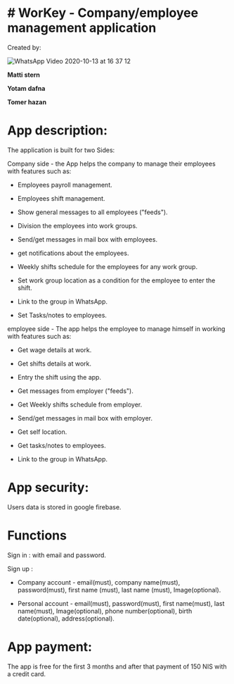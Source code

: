 # # WorKey - Company/employee management application
 
Created by:

![WhatsApp Video 2020-10-13 at 16 37 12](https://user-images.githubusercontent.com/45067010/95868464-e7200400-0d72-11eb-8fcb-f13084e4d6ae.GIF)

**Matti stern**

**Yotam dafna**

**Tomer hazan**

# App description:

The application is built for two Sides:

Company side - the App helps the company to manage their employees with features such as:

* Employees payroll management.

* Employees shift management.

* Show general messages to all employees ("feeds").

* Division the employees into work groups.

* Send/get messages in mail box with employees.

* get notifications about the employees.
 
* Weekly shifts schedule for the employees for any work group.

* Set work group location as a condition for the employee to enter the shift.

* Link to the group in WhatsApp.

* Set Tasks/notes to employees.

employee side - The app helps the employee to manage himself in working with features such as:

* Get wage details at work.

* Get shifts details at work.

* Entry the shift using the app.

* Get messages from employer ("feeds").

* Get Weekly shifts schedule from employer.

* Send/get messages in mail box with employer.

* Get self location.

* Get tasks/notes to employees.

* Link to the group in WhatsApp.

# App security:

Users data is stored in google firebase.

# Functions

Sign in : with email and password.
 
Sign up :

 * Company account - email(must), company name(must), password(must), first name (must), last name (must), Image(optional).
 
 * Personal account - email(must), password(must), first name(must), last name(must), Image(optional), phone number(optional), birth date(optional), address(optional).
 
 # App payment:
 
 The app is free for the first 3 months and after that payment of 150 NIS with a credit card.
